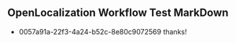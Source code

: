 ## OpenLocalization Workflow Test MarkDown
* 0057a91a-22f3-4a24-b52c-8e80c9072569 thanks!

<!--HONumber=Oct16_HO4-->


